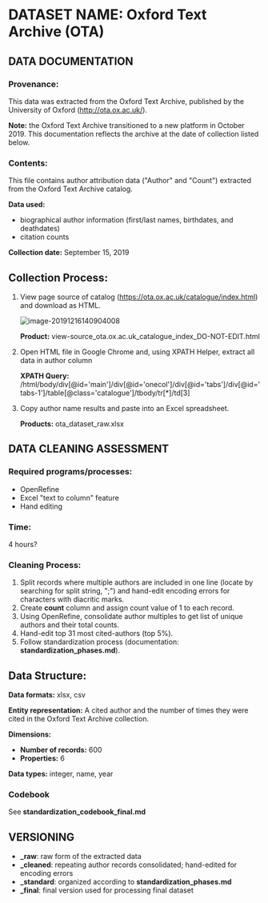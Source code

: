 # DATASET NAME: Oxford Text Archive (OTA)

## DATA DOCUMENTATION

### Provenance:

This data was extracted from the Oxford Text Archive, published by the University of Oxford (<http://ota.ox.ac.uk/>).





**Note:** the Oxford Text Archive transitioned to a new platform in October 2019. This documentation reflects the archive at the date of collection listed below.

### Contents:

This file contains author attribution data ("Author" and "Count") extracted from the Oxford Text Archive catalog.

**Data used:** 

- biographical author information (first/last names, birthdates, and deathdates)
- citation counts

**Collection date:** September 15, 2019



## Collection Process:

1. View page source of catalog (<https://ota.ox.ac.uk/catalogue/index.html>) and download as HTML.

   ![image-20191216140904008](C:\Users\Jasmine\AppData\Roaming\Typora\typora-user-images\image-20191216140904008.png)

   **Product:** view-source_ota.ox.ac.uk_catalogue_index_DO-NOT-EDIT.html

2. Open HTML file in Google Chrome and, using XPATH Helper, extract all data in author column

   **XPATH Query:** /html/body/div[@id='main']/div[@id='onecol']/div[@id='tabs']/div[@id='tabs-1']/table[@class='catalogue']/tbody/tr[*]/td[3]

3. Copy author name results and paste into an Excel spreadsheet.

   **Products:** ota_dataset_raw.xlsx



## DATA CLEANING ASSESSMENT

### Required programs/processes:

- OpenRefine
- Excel "text to column" feature
- Hand editing

### Time:

4 hours?

### Cleaning Process: 

1. Split records where multiple authors are included in one line (locate by searching for split string, ";") and hand-edit encoding errors for characters with diacritic marks.
2. Create **count** column and assign count value of 1 to each record.
3. Using OpenRefine, consolidate author multiples to get list of unique authors and their total counts.
4. Hand-edit top 31 most cited-authors (top 5%).
5. Follow standardization process (documentation: **standardization_phases.md**).



## Data Structure:

**Data formats:** xlsx, csv

**Entity representation:** A cited author and the number of times they were cited in the Oxford Text Archive collection.

**Dimensions:** 

- **Number of records:** 600
- **Properties:** 6

**Data types:** integer, name, year

### Codebook

See **standardization_codebook_final.md**



## VERSIONING

- **_raw**: raw form of the extracted data
- **_cleaned**: repeating author records consolidated; hand-edited for encoding errors
- **_standard**: organized according to **standardization_phases.md**
- **_final**: final version used for processing final dataset